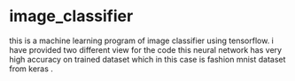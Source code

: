 # image_classifier
this is a machine learning program of image classifier using tensorflow.
i have provided two different view for the code this neural network has very high accuracy on trained dataset which in this case is fashion mnist dataset from keras .
